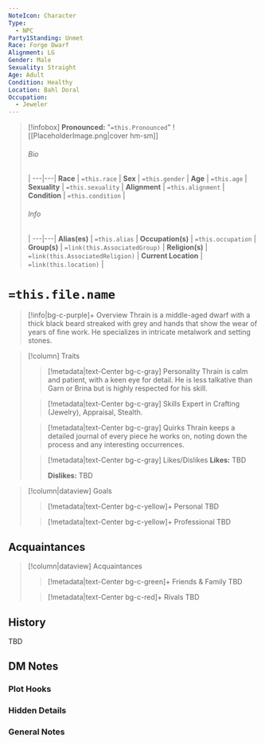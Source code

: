 ```yaml
---
NoteIcon: Character
Type:
  - NPC
Party1Standing: Unmet
Race: Forge Dwarf
Alignment: LG
Gender: Male
Sexuality: Straight
Age: Adult
Condition: Healthy
Location: Bahl Doral
Occupation:
  - Jeweler
---
```

> [!infobox]
> **Pronounced:**  "`=this.Pronounced`"
> ![[PlaceholderImage.png|cover hm-sm]]
> ###### Bio
>  |
> ---|---|
> **Race** | `=this.race` |
> **Sex** | `=this.gender` |
> **Age** | `=this.age` |
> **Sexuality** | `=this.sexuality` |
> **Alignment** | `=this.alignment` |
> **Condition** | `=this.condition` |
> ###### Info
>  |
> ---|---|
> **Alias(es)** | `=this.alias` |
> **Occupation(s)** | `=this.occupation` |
> **Group(s)** | `=link(this.AssociatedGroup)` |
> **Religion(s)** | `=link(this.AssociatedReligion)` |
> **Current Location** | `=link(this.location)` |

# **`=this.file.name`**
> [!info|bg-c-purple]+ Overview
Thrain is a middle-aged dwarf with a thick black beard streaked with grey and hands that show the wear of years of fine work. He specializes in intricate metalwork and setting stones.

> [!column] Traits
>> [!metadata|text-Center bg-c-gray] Personality
>> Thrain is calm and patient, with a keen eye for detail. He is less talkative than Garn or Brina but is highly respected for his skill.
>
>> [!metadata|text-Center bg-c-gray] Skills
>> Expert in Crafting (Jewelry), Appraisal, Stealth.
>
>> [!metadata|text-Center bg-c-gray] Quirks
>> Thrain keeps a detailed journal of every piece he works on, noting down the process and any interesting occurrences.
>
>> [!metadata|text-Center bg-c-gray] Likes/Dislikes
>> **Likes:** TBD
>>
>> **Dislikes:** TBD

> [!column|dataview] Goals
>> [!metadata|text-Center bg-c-yellow]+ Personal
>> TBD
>
>> [!metadata|text-Center bg-c-yellow]+ Professional
>> TBD
>

## Acquaintances
> [!column|dataview] Acquaintances
>> [!metadata|text-Center bg-c-green]+ Friends & Family
>> TBD
>
>> [!metadata|text-Center bg-c-red]+ Rivals
>> TBD
>

## History
TBD

## DM Notes
### Plot Hooks


### Hidden Details


### General Notes
